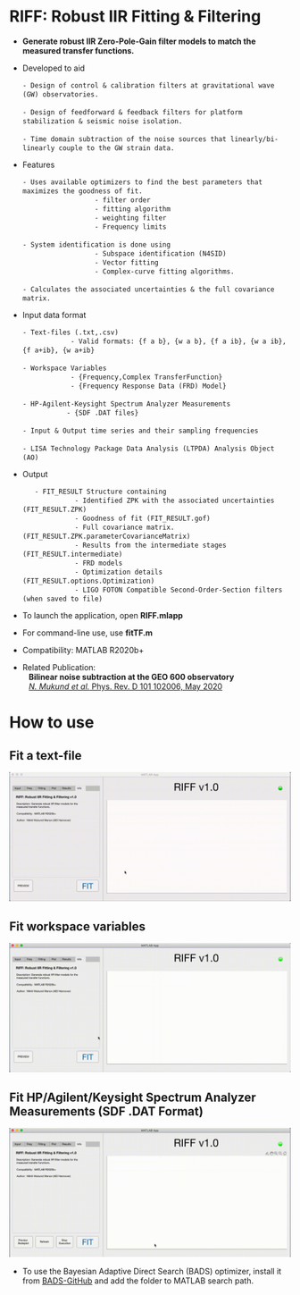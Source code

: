 # RIFF: Robust IIR Fitting & Filtering

- **Generate robust IIR Zero-Pole-Gain filter models to match the measured transfer functions.**

- Developed to aid 

      - Design of control & calibration filters at gravitational wave (GW) observatories.
      
      - Design of feedforward & feedback filters for platform stabilization & seismic noise isolation.
      
      - Time domain subtraction of the noise sources that linearly/bi-linearly couple to the GW strain data.
      
- Features

      - Uses available optimizers to find the best parameters that maximizes the goodness of fit.
                        - filter order
                        - fitting algorithm
                        - weighting filter 
                        - Frequency limits
                        
      - System identification is done using 
                        - Subspace identification (N4SID)
                        - Vector fitting 
                        - Complex-curve fitting algorithms.
                        
      - Calculates the associated uncertainties & the full covariance matrix.

- Input data format

      - Text-files (.txt,.csv) 
                  - Valid formats: {f a b}, {w a b}, {f a ib}, {w a ib}, {f a+ib}, {w a+ib}
                  
      - Workspace Variables 
                  - {Frequency,Complex TransferFunction}
                  - {Frequency Response Data (FRD) Model}
                  
      - HP-Agilent-Keysight Spectrum Analyzer Measurements
                 - {SDF .DAT files}
                 
      - Input & Output time series and their sampling frequencies
      
      - LISA Technology Package Data Analysis (LTPDA) Analysis Object (AO)

- Output

         - FIT_RESULT Structure containing 
                   - Identified ZPK with the associated uncertainties  (FIT_RESULT.ZPK)
                   - Goodness of fit (FIT_RESULT.gof)
                   - Full covariance matrix. (FIT_RESULT.ZPK.parameterCovarianceMatrix)
                   - Results from the intermediate stages (FIT_RESULT.intermediate)
                   - FRD models
                   - Optimization details (FIT_RESULT.options.Optimization)
                   - LIGO FOTON Compatible Second-Order-Section filters (when saved to file)                   

- To launch the application, open **RIFF.mlapp**

- For command-line use, use **fitTF.m**

- Compatibility: MATLAB R2020b+

- Related Publication: <br /> &ensp; **Bilinear noise subtraction at the GEO 600 observatory** <br /> &ensp; 
   [*N. Mukund et al.* Phys. Rev. D 101 102006, May 2020](https://doi.org/10.1103/PhysRevD.101.102006)

# How to use

## Fit a text-file
![Alt text](/tutorials/RIFF-tutorial-1.gif)

## Fit workspace variables 
![Alt text](/tutorials/RIFF-tutorial-2.gif)

## Fit HP/Agilent/Keysight Spectrum Analyzer Measurements (SDF .DAT Format)
![Alt text](/tutorials/RIFF-tutorial-3.gif)

- To use the Bayesian Adaptive Direct Search (BADS) optimizer, install it from [BADS-GitHub](https://github.com/lacerbi/bads) and add the folder to MATLAB search path.
